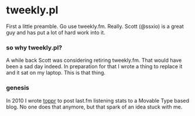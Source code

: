 # tweekly.pl

First a little preamble.  Go use tweekly.fm.  Really.  Scott (@ssxio) is a great guy and has put a lot of hard work into it.

### so why tweekly.pl?

A while back Scott was considering retiring tweekly.fm.  That would have been a sad day indeed.  In preparation for that I wrote a thing to replace it and it sat on my laptop.  This is that thing.

### genesis

In 2010 I wrote [toppr](https://github.com/kevinspencer/toppr) to post last.fm listening stats to a Movable Type based blog.  No one does that anymore, but that spark of an idea stuck with me.
